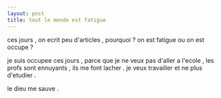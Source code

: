 ```yaml
---
layout: post
title: tout le monde est fatigue
---
```


ces jours , on ecrit peu d'articles , pourquoi ? on est fatigue ou on est occupe ?

je suis occupee ces jours , parce que je ne veux pas d'aller a l'ecole , les profs  sont ennuyants ,  ils me font lacher . je veux travailler et ne plus d'etudier .

le dieu me sauve .
